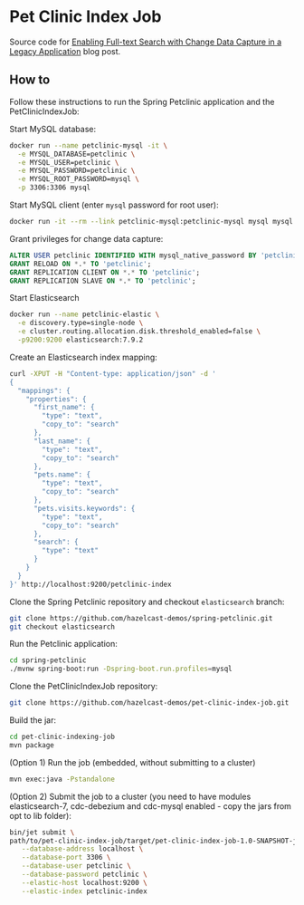 # Pet Clinic Index Job

Source code for [Enabling Full-text Search with Change Data Capture in a Legacy Application](https://jet-start.sh/blog/2020/10/06/enabling-full-text-search)
blog post.

## How to

Follow these instructions to run the Spring Petclinic application and
the PetClinicIndexJob:

Start MySQL database:

```bash
docker run --name petclinic-mysql -it \
  -e MYSQL_DATABASE=petclinic \
  -e MYSQL_USER=petclinic \
  -e MYSQL_PASSWORD=petclinic \
  -e MYSQL_ROOT_PASSWORD=mysql \
  -p 3306:3306 mysql
```

Start MySQL client (enter `mysql` password for root user):

```bash
docker run -it --rm --link petclinic-mysql:petclinic-mysql mysql mysql -hpetclinic-mysql -uroot -p
```

Grant privileges for change data capture:

```sql
ALTER USER petclinic IDENTIFIED WITH mysql_native_password BY 'petclinic';
GRANT RELOAD ON *.* TO 'petclinic';
GRANT REPLICATION CLIENT ON *.* TO 'petclinic';
GRANT REPLICATION SLAVE ON *.* TO 'petclinic';
```

Start Elasticsearch

```bash
docker run --name petclinic-elastic \
  -e discovery.type=single-node \
  -e cluster.routing.allocation.disk.threshold_enabled=false \
  -p9200:9200 elasticsearch:7.9.2
```

Create an Elasticsearch index mapping:

```bash
curl -XPUT -H "Content-type: application/json" -d '
{
  "mappings": {
    "properties": {
      "first_name": {
        "type": "text",
        "copy_to": "search"
      },
      "last_name": {
        "type": "text",
        "copy_to": "search"
      },
      "pets.name": {
        "type": "text",
        "copy_to": "search"
      },
      "pets.visits.keywords": {
        "type": "text",
        "copy_to": "search"
      },
      "search": {
        "type": "text"
      }
    }
  }
}' http://localhost:9200/petclinic-index
```

Clone the Spring Petclinic repository and checkout `elasticsearch` branch:

```bash
git clone https://github.com/hazelcast-demos/spring-petclinic.git
git checkout elasticsearch
```

Run the Petclinic application:

```bash
cd spring-petclinic
./mvnw spring-boot:run -Dspring-boot.run.profiles=mysql
```

Clone the PetClinicIndexJob repository:

```bash
git clone https://github.com/hazelcast-demos/pet-clinic-index-job.git
```

Build the jar:

```bash
cd pet-clinic-indexing-job
mvn package
```

(Option 1)
Run the job (embedded, without submitting to a cluster)

```bash
mvn exec:java -Pstandalone
```

(Option 2)
Submit the job to a cluster (you need to have modules elasticsearch-7, 
cdc-debezium and cdc-mysql enabled - copy the jars from opt to lib 
folder):

```bash
bin/jet submit \
path/to/pet-clinic-index-job/target/pet-clinic-index-job-1.0-SNAPSHOT-jar-with-dependencies.jar\
   --database-address localhost \
   --database-port 3306 \
   --database-user petclinic \
   --database-password petclinic \
   --elastic-host localhost:9200 \
   --elastic-index petclinic-index
```
